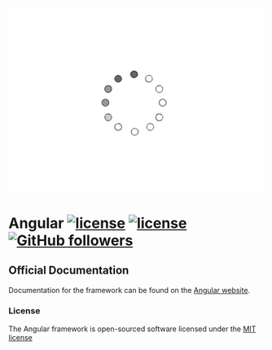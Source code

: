 [![](images/loadingCircle.gif)]()
# Angular [![license](https://img.shields.io/badge/rating-4.8-orange.svg?maxAge=2592000)](https://github.com/mehdizebarjadan) [![license](https://img.shields.io/github/license/mashape/apistatus.svg?maxAge=2592000)](https://github.com/mehdizebarjadan) [![GitHub followers](https://img.shields.io/github/followers/espadrine.svg?style=social&label=Follow&maxAge=2592000)](https://github.com/mehdizebarjadan)


## Official Documentation

Documentation for the framework can be found on the [Angular website](https://angular.io/docs/ts/latest/).

### License

The Angular framework is open-sourced software licensed under the [MIT license](https://angular.io/license)

